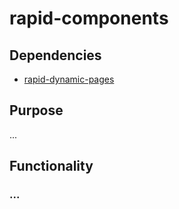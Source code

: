 # rapid-components

## Dependencies

- [rapid-dynamic-pages](https://rapidjs.org/plug-ins:dynamic-pages)

## Purpose

...

## Functionality

### ...